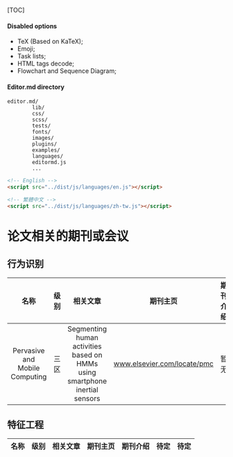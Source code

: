 [TOC]

#### Disabled options

- TeX (Based on KaTeX);
- Emoji;
- Task lists;
- HTML tags decode;
- Flowchart and Sequence Diagram;

#### Editor.md directory

    editor.md/
            lib/
            css/
            scss/
            tests/
            fonts/
            images/
            plugins/
            examples/
            languages/     
            editormd.js
            ...

```html
<!-- English -->
<script src="../dist/js/languages/en.js"></script>

<!-- 繁體中文 -->
<script src="../dist/js/languages/zh-tw.js"></script>
```


# 论文相关的期刊或会议

## 行为识别

| 名称 | 级别 | 相关文章| 期刊主页 | 期刊介绍 | 其他相关介绍 | 待定| 
| :--------: | :---------: | :---------: | :---------: | :---------: | :---------:| :---------: | 
| Pervasive and Mobile Computing | 三区 | Segmenting human activities based on HMMs using smartphone inertial sensors | www.elsevier.com/locate/pmc | 暂无 | http://www.letpub.com.cn/index.php?journalid=8947&page=journalapp&view=detail | 待定 | 


## 特征工程
| 名称 | 级别 | 相关文章| 期刊主页 | 期刊介绍 | 待定 | 待定| 
| :--------: | :---------: | :---------: | :---------: | :---------: | :---------:| :---------: | 
